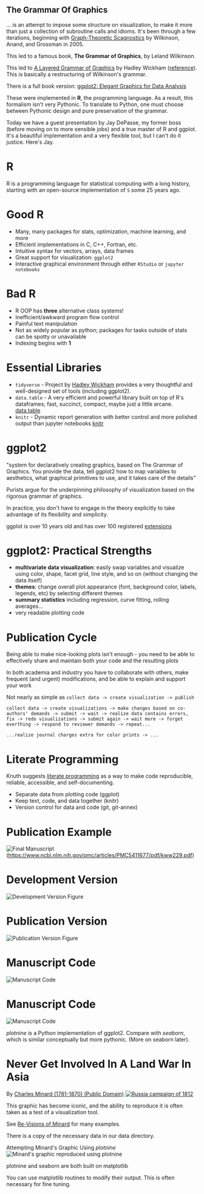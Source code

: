 ## The Grammar Of Graphics

... is an attempt to impose some structure on visualization, to make it
more than just a collection of subroutine calls and idioms.  It's been
through a few iterations, beginning with
[Graph-Theoretic Scagnostics](https://www.semanticscholar.org/paper/Graph-theoretic-scagnostics-Wilkinson-Anand/8bc9868fe6c936614f7f94b01757723e9ffaaa43)
by Wilkinson, Anand, and Grossman in 2005.

This led to a famous book, **The Grammar of Graphics**, by Leland Wilkinson.


This led to
[A Layered Grammar of Graphics](http://vita.had.co.nz/papers/layered-grammar.pdf)
by Hadley Wickham 
([reference](http://vita.had.co.nz/papers/layered-grammar.html)).  This is
basically a restructuring of Wilkinson's grammar.

There is a full book version:
[ggplot2: Elegant Graphics for Data Analysis](https://books.google.com/books/about/Ggplot2.html?id=bes-AAAAQBAJ&source=kp_book_description)


These were implemented in **R**, the programming language.  As a result,
this formalism isn't very Pythonic.  To translate to Python, one must
choose between Pythonic design and pure preservation of the grammar.


Today we have a guest presentation by Jay DePasse, my former boss (before moving on
to more sensible jobs) and a true master of R and ggplot.  It's a beautiful implementation
and a very flexible tool, but I can't do it justice.  Here's Jay.



# R

R is a programming language for statistical computing with a long history,
starting with an open-source implementation of `S` some 25 years ago.


# Good R

* Many, many packages for stats, optimization, machine learning, and more
* Efficient implementations in C, C++, Fortran, etc.
* Intuitive syntax for vectors, arrays, data frames
* Great support for visualization: `ggplot2`
* Interactive graphical environment through either `RStudio` or `jupyter notebooks`


# Bad R

* R OOP has **three** alternative class systems!
* Inefficient/awkward program flow control
* Painful text manipulation
* Not as widely popular as python; packages for tasks outside of stats can be spotty or unavailable
* Indexing begins with **1**


# Essential Libraries

* `tidyverse` - Project by [Hadley Wickham](https://hadley.nz/) provides a very thoughtful and well-designed set of tools (including ggplot2).
* `data.table` - A very efficient and powerful library built on top of R's dataframes; fast, succinct, compact, maybe just a little arcane.  [data.table](https://cran.r-project.org/web/packages/data.table/vignettes/datatable-intro.html)
* `knitr` - Dynamic report generation with better control and more polished output than jupyter notebooks [knitr](https://github.com/yihui/knitr)



# ggplot2

"system for declaratively creating graphics, based on The Grammar of Graphics. You provide the data, tell ggplot2 how to map variables to aesthetics, what graphical primitives to use, and it takes care of the details"


Purists argue for the underpinning philosophy of visualization based on the rigorous grammar of graphics.

In practice, you don't have to engage in the theory explicitly to take advantage of its flexibility and simplicity.


ggplot is over 10 years old and has over 100 registered [extensions](https://exts.ggplot2.tidyverse.org/gallery/)


# ggplot2: Practical Strengths

* **multivariate data visualization**: easily swap variables and visualize using color, shape, facet grid, line style, and so on (without changing the data itself)
* **themes**: change overall plot appearance (font, background color, labels, legends, etc) by selecting different themes
* **summary statistics** including regression, curve fitting, rolling averages... 
* very readable plotting code



# Publication Cycle

Being able to make nice-looking plots isn't enough - you need to be able to effectively share and maintain both your code and the resulting plots

In both academia and industry you have to collaborate with others, make frequent (and urgent) modifications, and be able to explain and support your work


Not nearly as simple as `collect data -> create visualization -> publish`


`collect data -> create visualizations -> make changes based on co-authors' demands -> submit -> wait -> realize data contains errors, fix -> redo visualizations -> submit again -> wait more -> forget everthing -> respond to reviewer demands -> repeat...` 


`...realize journal charges extra for color prints -> ...`



# Literate Programming

Knuth suggests [literate programming](https://en.wikipedia.org/wiki/Literate_programming) as a way to make code reproducible, reliable, accessible, and self-documenting.


* Separate data from plotting code (ggplot)
* Keep text, code, and data together (knitr)
* Version control for data and code (git, git-annex)



# Publication Example

![Final Manuscript](images/VaccineChoice.png)(https://www.ncbi.nlm.nih.gov/pmc/articles/PMC5411677/pdf/kww229.pdf)


# Development Version

![Development Version Figure](images/VaccineChoiceDevFigure.png)


# Publication Version

![Publication Version Figure](images/VaccineChoicePubFigure.png)


# Manuscript Code

![Manuscript Code](images/VaccineChoiceManuscriptCode.png)


# Manuscript Code

![Manuscript Code](images/VaccineChoiceManuscriptCode2.png)



*plotnine* is a Python implementation of ggplot2.  Compare with *seaborn*,
which is similar conceptually but more pythonic.  (More on seaborn later).



# Never Get Involved In A Land War In Asia


By
[Charles Minard  (1781-1870) (Public Domain)](https://en.wikipedia.org/wiki/Charles_Joseph_Minard)
[![Russia campaign of 1812](images/Minard.png)](https://en.wikipedia.org/wiki/Charles_Joseph_Minard#/media/File:Minard.png)


This graphic has become iconic, and the ability to reproduce it is often taken
as a test of a visualization tool.

See [Re-Visions of Minard](https://www.datavis.ca/gallery/re-minard.php)
for many examples.

There is a copy of the necessary data in our data directory.



Attempting Minard's Graphic Using *plotnine*<br>
![Minard's graphic reproduced using plotnine](images/minard_with_plotnine.png)



plotnine and seaborn are both built on matplotlib

You can use matplotlib routines to modify their output.  This is often
necessary for fine tuning.

